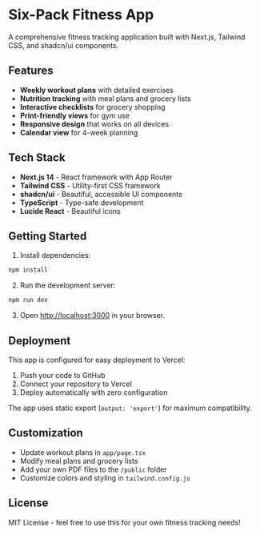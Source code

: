 # Six-Pack Fitness App

A comprehensive fitness tracking application built with Next.js, Tailwind CSS, and shadcn/ui components.

## Features

- **Weekly workout plans** with detailed exercises
- **Nutrition tracking** with meal plans and grocery lists
- **Interactive checklists** for grocery shopping
- **Print-friendly views** for gym use
- **Responsive design** that works on all devices
- **Calendar view** for 4-week planning

## Tech Stack

- **Next.js 14** - React framework with App Router
- **Tailwind CSS** - Utility-first CSS framework
- **shadcn/ui** - Beautiful, accessible UI components
- **TypeScript** - Type-safe development
- **Lucide React** - Beautiful icons

## Getting Started

1. Install dependencies:
```bash
npm install
```

2. Run the development server:
```bash
npm run dev
```

3. Open [http://localhost:3000](http://localhost:3000) in your browser.

## Deployment

This app is configured for easy deployment to Vercel:

1. Push your code to GitHub
2. Connect your repository to Vercel
3. Deploy automatically with zero configuration

The app uses static export (`output: 'export'`) for maximum compatibility.

## Customization

- Update workout plans in `app/page.tsx`
- Modify meal plans and grocery lists
- Add your own PDF files to the `/public` folder
- Customize colors and styling in `tailwind.config.js`

## License

MIT License - feel free to use this for your own fitness tracking needs!